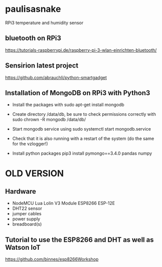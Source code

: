 # paulisasnake

RPi3 temperature and humidity sensor

## bluetooth on RPi3
https://tutorials-raspberrypi.de/raspberry-pi-3-wlan-einrichten-bluetooth/

## Sensirion latest project
https://github.com/abrauchli/python-smartgadget

## Installation of MongoDB on RPi3 with Python3
- Install the packages with sudo apt-get install mongodb

- Create directory /data/db, be sure to check permissions correctly with sudo chrown -R mongodb /data/db/

- Start mongodb service using sudo systemctl start mongodb.service

- Check that it is also running with a restart of the system (do the same for the vzlogger!)

- Install python packages pip3 install pymongo==3.4.0 pandas numpy

# OLD VERSION

## Hardware

- NodeMCU Lua Lolin V3 Module ESP8266 ESP-12E
- DHT22 sensor
- jumper cables
- power supply
- breadboard(s)

## Tutorial to use the ESP8266 and DHT as well as Watson IoT

https://github.com/binnes/esp8266Workshop

